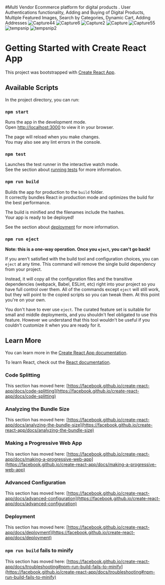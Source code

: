 #Multi Vendor Ecommerce platform for digital products . User Authentications functionality, Adding and Buying of Digital Products, Multiple Featured Images,  Search by Categories, Dynamic Cart, Adding Addresses
![Capture44](https://github.com/Shahzaib-Khakwani/ecommerce-frontend/assets/65272861/4239a81f-cd69-4907-a9f7-d5aa30eef299)
![Capture6](https://github.com/Shahzaib-Khakwani/ecommerce-frontend/assets/65272861/1aab3d18-b6e4-4d0d-86e6-5419946a66c4)
![Capture2](https://github.com/Shahzaib-Khakwani/ecommerce-frontend/assets/65272861/09bbd3fd-7a68-4ff7-a4e8-902ea63c1db0)
![Capture](https://github.com/Shahzaib-Khakwani/ecommerce-frontend/assets/65272861/5398e8ee-ce9b-4a0d-86cb-bfb76bac9cb0)
![Capture55](https://github.com/Shahzaib-Khakwani/ecommerce-frontend/assets/65272861/04849531-c814-426b-85b4-931bdd6e778d)
![tempsnip](https://github.com/Shahzaib-Khakwani/ecommerce-frontend/assets/65272861/d6062c72-7f81-4e72-8535-7e06e4ab589c)
![tempsnip2](https://github.com/Shahzaib-Khakwani/ecommerce-frontend/assets/65272861/1a2dd48d-0a12-4f32-b1a4-02a1448eb95e)

# Getting Started with Create React App

This project was bootstrapped with [Create React App](https://github.com/facebook/create-react-app).

## Available Scripts

In the project directory, you can run:

### `npm start`

Runs the app in the development mode.\
Open [http://localhost:3000](http://localhost:3000) to view it in your browser.

The page will reload when you make changes.\
You may also see any lint errors in the console.

### `npm test`

Launches the test runner in the interactive watch mode.\
See the section about [running tests](https://facebook.github.io/create-react-app/docs/running-tests) for more information.

### `npm run build`

Builds the app for production to the `build` folder.\
It correctly bundles React in production mode and optimizes the build for the best performance.

The build is minified and the filenames include the hashes.\
Your app is ready to be deployed!

See the section about [deployment](https://facebook.github.io/create-react-app/docs/deployment) for more information.

### `npm run eject`

**Note: this is a one-way operation. Once you `eject`, you can't go back!**

If you aren't satisfied with the build tool and configuration choices, you can `eject` at any time. This command will remove the single build dependency from your project.

Instead, it will copy all the configuration files and the transitive dependencies (webpack, Babel, ESLint, etc) right into your project so you have full control over them. All of the commands except `eject` will still work, but they will point to the copied scripts so you can tweak them. At this point you're on your own.

You don't have to ever use `eject`. The curated feature set is suitable for small and middle deployments, and you shouldn't feel obligated to use this feature. However we understand that this tool wouldn't be useful if you couldn't customize it when you are ready for it.

## Learn More

You can learn more in the [Create React App documentation](https://facebook.github.io/create-react-app/docs/getting-started).

To learn React, check out the [React documentation](https://reactjs.org/).

### Code Splitting

This section has moved here: [https://facebook.github.io/create-react-app/docs/code-splitting](https://facebook.github.io/create-react-app/docs/code-splitting)

### Analyzing the Bundle Size

This section has moved here: [https://facebook.github.io/create-react-app/docs/analyzing-the-bundle-size](https://facebook.github.io/create-react-app/docs/analyzing-the-bundle-size)

### Making a Progressive Web App

This section has moved here: [https://facebook.github.io/create-react-app/docs/making-a-progressive-web-app](https://facebook.github.io/create-react-app/docs/making-a-progressive-web-app)

### Advanced Configuration

This section has moved here: [https://facebook.github.io/create-react-app/docs/advanced-configuration](https://facebook.github.io/create-react-app/docs/advanced-configuration)

### Deployment

This section has moved here: [https://facebook.github.io/create-react-app/docs/deployment](https://facebook.github.io/create-react-app/docs/deployment)

### `npm run build` fails to minify

This section has moved here: [https://facebook.github.io/create-react-app/docs/troubleshooting#npm-run-build-fails-to-minify](https://facebook.github.io/create-react-app/docs/troubleshooting#npm-run-build-fails-to-minify)
